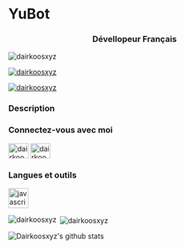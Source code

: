 # YuBot

<h3 align="center">Dévellopeur Français</h3>

<p align="left"> <img src="https://komarev.com/ghpvc/?username=dairkoosxyz&label=Profile%20views&color=0e75b6&style=flat" alt="dairkoosxyz" /> </p>

<p align="left"> <a href="https://github.com/ryo-ma/github-profile-trophy"><img src="https://github-profile-trophy.vercel.app/?username=dairkoosxyz" alt="dairkoosxyz" /></a> </p>

<p align="left"> <a href="https://twitter.com/dairkoos" target="blank"><img src="https://img.shields.io/twitter/follow/dairkoos?logo=twitter&style=for-the-badge" alt="dairkoosxyz" /></a> </p>

### Description
<!-- BLOG-POST-LIST:START -->
<!-- BLOG-POST-LIST:END -->

<h3 align="left">Connectez-vous avec moi</h3>
<p align="left">
<a href="https://twitter.com/dairkoos" target="blank"><img align="center" src="https://cdn.jsdelivr.net/npm/simple-icons@3.0.1/icons/twitter.svg" alt="dairkoos" height="30" width="40" /></a>
<a href="https://www.youtube.com/c/dairkoos" target="blank"><img align="center" src="https://cdn.jsdelivr.net/npm/simple-icons@3.0.1/icons/youtube.svg" alt="dairkoos" height="30" width="40" /></a>
</p>

<h3 align="left">Langues et outils</h3>
<p align="left"> <a href="https://developer.mozilla.org/en-US/docs/Web/JavaScript" target="_blank"> <img src="https://devicons.github.io/devicon/devicon.git/icons/javascript/javascript-original.svg" alt="javascript" width="40" height="40"/> </a> </p>

<p><img align="left" src="https://github-readme-stats.vercel.app/api/top-langs?username=dairkoosxyz&show_icons=true&locale=en&layout=compact" alt="dairkoosxyz" /></p>

<p>&nbsp;<img align="center" src="https://github-readme-stats.vercel.app/api?username=dairkoosxyz&show_icons=true&locale=en" alt="dairkoosxyz" /></p>


![Dairkoosxyz's github stats](https://github-readme-stats.vercel.app/api?username=dairkoosxyz&show_icons=true&theme=radical)
